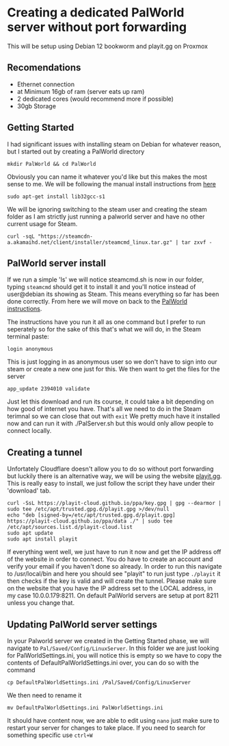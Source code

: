 # Creating a dedicated PalWorld server without port forwarding
This will be setup using Debian 12 bookworm and playit.gg on Proxmox

## Recomendations
- Ethernet connection
- at Minimum 16gb of ram (server eats up ram)
- 2 dedicated cores (would recommend more if possible)
- 30gb Storage

## Getting Started
I had significant issues with installing steam on Debian for whatever reason, but I started out by creating a PalWorld directory
```
mkdir PalWorld && cd PalWorld
```
Obviously you can name it whatever you'd like but this makes the most sense to me. We will be following the manual install instructions from [here](https://developer.valvesoftware.com/wiki/SteamCMD#Linux)
```
sudo apt-get install lib32gcc-s1
```
We will be ignoring switching to the steam user and creating the steam folder as I am strictly just running a palworld server and have no other current usage for Steam.
```
curl -sqL "https://steamcdn-a.akamaihd.net/client/installer/steamcmd_linux.tar.gz" | tar zxvf -
```
## PalWorld server install
If we run a simple 'ls' we will notice steamcmd.sh is now in our folder, typing `steamcmd` should get it to install it and you'll notice instead of user@debian its showing as Steam. This means everything so far has been done correctly. From here we will move on back to the [PalWorld instructions](https://tech.palworldgame.com/getting-started/deploy-dedicated-server/).

The instructions have you run it all as one command but I prefer to run seperately so for the sake of this that's what we will do, in the Steam terminal paste:
```
login anonymous
```
This is just logging in as anonymous user so we don't have to sign into our steam or create a new one just for this. We then want to get the files for the server 
```
app_update 2394010 validate
```
Just let this download and run its course, it could take a bit depending on how good of internet you have. That's all we need to do in the Steam terimnal so we can close that out with `exit` We pretty much have it installed now and can run it with ./PalServer.sh but this would only allow people to connect locally.

## Creating a tunnel
Unfortately Cloudflare doesn't allow you to do so without port forwarding but luckily there is an alternative way, we will be using the website [playit.gg](playit.gg). This is really easy to install, we just follow the script they have under their 'download' tab.
```
curl -SsL https://playit-cloud.github.io/ppa/key.gpg | gpg --dearmor | sudo tee /etc/apt/trusted.gpg.d/playit.gpg >/dev/null
echo "deb [signed-by=/etc/apt/trusted.gpg.d/playit.gpg] https://playit-cloud.github.io/ppa/data ./" | sudo tee /etc/apt/sources.list.d/playit-cloud.list
sudo apt update
sudo apt install playit
```
If everything went well, we just have to run it now and get the IP address off of the website in order to connect. You do have to create an account and verify your email if you haven't done so already. In order to run this navigate to /usr/local/bin and here you should see "playit" to run just type `./playit` it then checks if the key is valid and will create the tunnel. Please make sure on the website that you have the IP address set to the LOCAL address, in my case 10.0.0.179:8211. On default PalWorld servers are setup at port 8211 unless you change that.

## Updating PalWorld server settings
In your Palworld server we created in the Getting Started phase, we will navigate to `Pal/Saved/Config/LinuxServer`. In this folder we are just looking for PalWorldSettings.ini, you will notice this is empty so we have to copy the contents of DefaultPalWorldSettings.ini over, you can do so with the command 
```
cp DefaultPalWorldSettings.ini /Pal/Saved/Config/LinuxServer
```
We then need to rename it
```
mv DefaultPalWorldSettings.ini PalWorldSettings.ini
```
It should have content now, we are able to edit using `nano` just make sure to restart your server for changes to take place. If you need to search for something specific use `ctrl+W`
